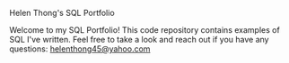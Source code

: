 Helen Thong's SQL Portfolio

Welcome to my SQL Portfolio! This code repository contains examples of SQL I've written. Feel free to take a look and reach out if you have any questions: helenthong45@yahoo.com
